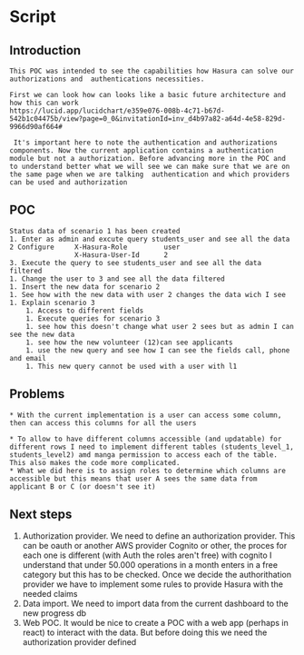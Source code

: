 
# Script 

## Introduction

    This POC was intended to see the capabilities how Hasura can solve our authorizations and  authentications necessities.

    First we can look how can looks like a basic future architecture and how this can work
    https://lucid.app/lucidchart/e359e076-008b-4c71-b67d-542b1c04475b/view?page=0_0&invitationId=inv_d4b97a82-a64d-4e58-829d-9966d90af664#

     It's important here to note the authentication and authorizations components. Now the current application contains a authentication module but not a authorization. Before advancing more in the POC and to understand better what we will see we can make sure that we are on the same page when we are talking  authentication and which providers can be used and authorization

## POC

    Status data of scenario 1 has been created
    1. Enter as admin and excute query students_user and see all the data
    2 Configure     X-Hasura-Role         user 
                    X-Hasura-User-Id      2  
    3. Execute the query to see students_user and see all the data filtered
    1. Change the user to 3 and see all the data filtered
    1. Insert the new data for scenario 2
    1. See how with the new data with user 2 changes the data wich I see
    1. Explain scenario 3
        1. Access to different fields
        1. Execute queries for scenario 3
        1. see how this doesn't change what user 2 sees but as admin I can see the new data
        1. see how the new volunteer (12)can see applicants
        1. use the new query and see how I can see the fields call, phone and email
        1. This new query cannot be used with a user with l1

## Problems

    * With the current implementation is a user can access some column, then can access this columns for all the users

    * To allow to have different columns accessible (and updatable) for different rows I need to implement different tables (students_level_1, students_level2) amd manga permission to access each of the table. This also makes the code more complicated. 
    * What we did here is to assign roles to determine which columns are accessible but this means that user A sees the same data from applicant B or C (or doesn't see it)

## Next steps

1. Authorization provider. We need to define an authorization provider. This can be oauth or another AWS provider Cognito or other, the proces for each one is different (with Auth the roles aren't free) with cognito I understand that under 50.000 operations in a month enters in a free category but this has to be checked.
  Once we decide the authorithation provider we have to implement some rules to provide Hasura with the needed claims
2. Data import. We need to import data from the current dashboard to the new progress db
3. Web POC. It would be nice to create a POC with a web app (perhaps in react) to interact with the data. But before doing this we need the authorization provider defined
